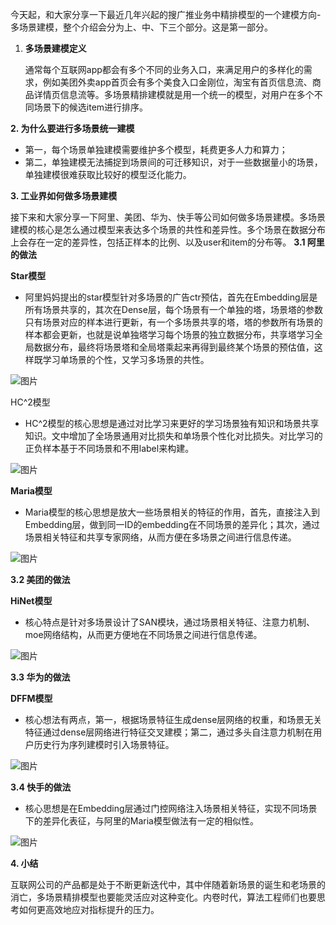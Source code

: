 今天起，和大家分享一下最近几年兴起的搜广推业务中精排模型的一个建模方向-多场景建模，整个介绍会分为上、中、下三个部分。这是第一部分。

1. **多场景建模定义**

   通常每个互联网app都会有多个不同的业务入口，来满足用户的多样化的需求，例如美团外卖app首页会有多个美食入口金刚位，淘宝有首页信息流、商品详情页信息流等。多场景精排建模就是用一个统一的模型，对用户在多个不同场景下的候选item进行排序。

**2. 为什么要进行多场景统一建模**

* 第一，每个场景单独建模需要维护多个模型，耗费更多人力和算力；
* 第二，单独建模无法捕捉到场景间的可迁移知识，对于一些数据量小的场景，单独建模很难获取比较好的模型泛化能力。

**3. 工业界如何做多场景建模**

接下来和大家分享一下阿里、美团、华为、快手等公司如何做多场景建模。多场景建模的核心是怎么通过模型来表达多个场景的共性和差异性。多个场景在数据分布上会存在一定的差异性，包括正样本的比例、以及user和item的分布等。
**3.1 阿里的做法**

**Star模型**

* 阿里妈妈提出的star模型针对多场景的广告ctr预估，首先在Embedding层是所有场景共享的，其次在Dense层，每个场景有一个单独的塔，场景塔的参数只有场景对应的样本进行更新，有一个多场景共享的塔，塔的参数所有场景的样本都会更新，也就是说单独塔学习每个场景的独立数据分布，共享塔学习全局数据分布，最终将场景塔和全局塔乘起来再得到最终某个场景的预估值，这样既学习单场景的个性，又学习多场景的共性。

![图片](https://mmbiz.qpic.cn/mmbiz_png/3dibQV3VCIyiaCSCzXvUUFXEy80KBujVJI9chgu6dGTJlbhMtsIQwaeStnkcTfeUro3yJiaNfgspewYfYHHwxf6NQ/640?wx_fmt=png&from=appmsg&tp=wxpic&wxfrom=5&wx_lazy=1&wx_co=1)

HC^2模型


* HC^2模型的核心思想是通过对比学习来更好的学习场景独有知识和场景共享知识。文中增加了全场景通用对比损失和单场景个性化对比损失。对比学习的正负样本基于不同场景和不用label来构建。

![图片](https://mmbiz.qpic.cn/mmbiz_png/3dibQV3VCIyiaCSCzXvUUFXEy80KBujVJIMKiaqZibvanpzq8ouZDhbSqPlT7UgiauxowmmXZiaUyemeTkRHicJpDfrOQ/640?wx_fmt=png&from=appmsg&tp=wxpic&wxfrom=5&wx_lazy=1&wx_co=1)

**Maria模型**

* Maria模型的核心思想是放大一些场景相关的特征的作用，首先，直接注入到Embedding层，做到同一ID的embedding在不同场景的差异化；其次，通过场景相关特征和共享专家网络，从而方便在多场景之间进行信息传递。

![图片](https://mmbiz.qpic.cn/mmbiz_png/3dibQV3VCIyiaCSCzXvUUFXEy80KBujVJIQPkludXovibtXh6fPGQaMSR77O1HhtJrGXBuL3ODOQpg51aI9GpAopQ/640?wx_fmt=png&from=appmsg&tp=wxpic&wxfrom=5&wx_lazy=1&wx_co=1)

**3.2 美团的做法**

**HiNet模型**

* 核心特点是针对多场景设计了SAN模块，通过场景相关特征、注意力机制、moe网络结构，从而更方便地在不同场景之间进行信息传递。

![图片](https://mmbiz.qpic.cn/mmbiz_png/3dibQV3VCIyiaQZwzV1NosGLE4IdmicYDNlibxvXosSN8oiayvK0c9v59NSJTWjqIkelTVkEOXdtmtmBrXCNG7eRzrw/640?wx_fmt=png&from=appmsg&tp=wxpic&wxfrom=5&wx_lazy=1&wx_co=1)

**3.3 华为的做法**

**DFFM模型**

* 核心想法有两点，第一，根据场景特征生成dense层网络的权重，和场景无关特征通过dense层网络进行特征交叉建模；第二，通过多头自注意力机制在用户历史行为序列建模时引入场景特征。

![图片](https://mmbiz.qpic.cn/mmbiz_png/3dibQV3VCIyiaQZwzV1NosGLE4IdmicYDNl7QhJPyT5B3Gr5JxJI9iaLsgVUFcj8jE5Noo0ribmr7rrbUMCI4Pq9axg/640?wx_fmt=png&from=appmsg&tp=wxpic&wxfrom=5&wx_lazy=1&wx_co=1)

**3.4 快手的做法**

* 核心思想是在Embedding层通过门控网络注入场景相关特征，实现不同场景下的差异化表征，与阿里的Maria模型做法有一定的相似性。

![图片](https://mmbiz.qpic.cn/mmbiz_png/3dibQV3VCIygkcqksbyPSkXWCpEZ8RPeiabnOnia2IY4AoBVCW3yf7jaZDdmp5LSlFfYOLNUice9nAiczXpObgZyt7g/640?wx_fmt=png&from=appmsg&tp=wxpic&wxfrom=5&wx_lazy=1&wx_co=1)

**4. 小结**

互联网公司的产品都是处于不断更新迭代中，其中伴随着新场景的诞生和老场景的消亡，多场景精排模型也要能灵活应对这种变化。内卷时代，算法工程师们也要思考如何更高效地应对指标提升的压力。
